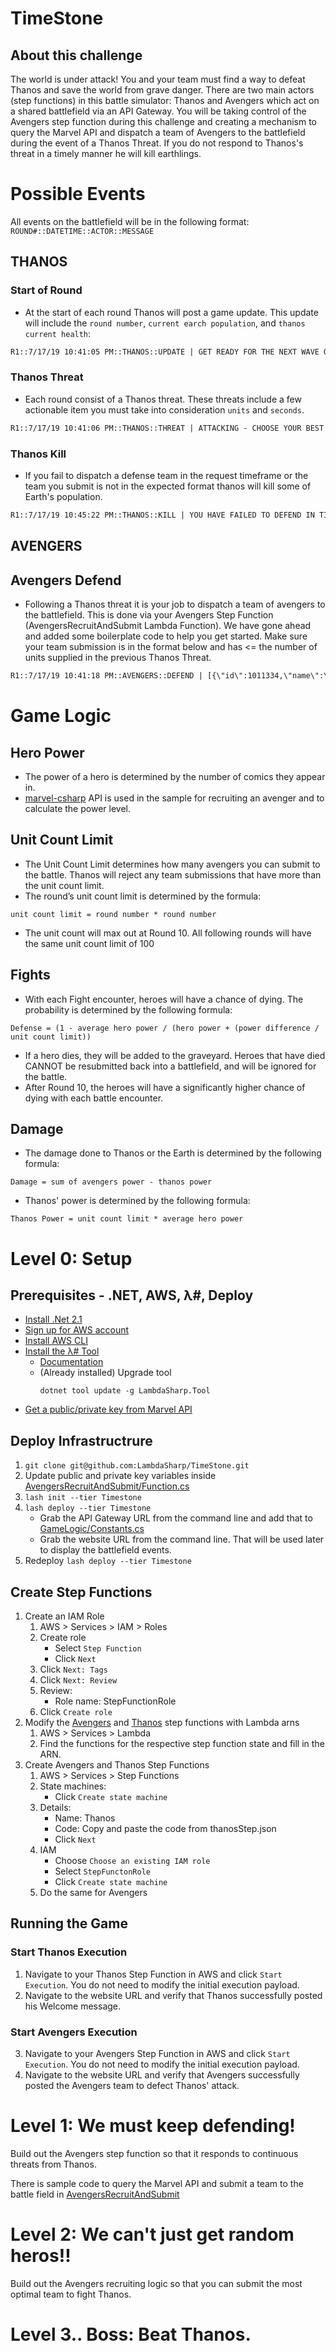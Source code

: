 # TimeStone
## About this challenge
The world is under attack! You and your team must find a way to defeat Thanos and save the world from grave danger.
There are two main actors (step functions) in this battle simulator: Thanos and Avengers which act on a shared battlefield via an API Gateway.
You will be taking control of the Avengers step function during this challenge and creating a mechanism to query the Marvel API and dispatch a team of Avengers to the battlefield during the event of a Thanos Threat. If you do not respond to Thanos's threat in a timely manner he will kill earthlings.
# Possible Events #
All events on the battlefield will be in the following format: `ROUND#::DATETIME::ACTOR::MESSAGE`
## THANOS ##
### Start of Round ###
 - At the start of each round Thanos will post a game update. This update will include the `round number`, `current earch population`, and `thanos current health`:
```txt
R1::7/17/19 10:41:05 PM::THANOS::UPDATE | GET READY FOR THE NEXT WAVE OF MINIONS (1 ROUND), (1000000 PEOPLE REMAINING), (1000000 HEALTH) REMAINING
```
### Thanos Threat ###
 - Each round consist of a Thanos threat. These threats include a few actionable item you must take into consideration `units` and `seconds`.
```txt
R1::7/17/19 10:41:06 PM::THANOS::THREAT | ATTACKING - CHOOSE YOUR BEST (1 UNITS), YOU HAVE (60 SECONDS)
```
### Thanos Kill ###
 - If you fail to dispatch a defense team in the request timeframe or the team you submit is not in the expected format thanos will kill some of Earth's population.
```txt
R1::7/17/19 10:45:22 PM::THANOS::KILL | YOU HAVE FAILED TO DEFEND IN TIME. I HAVE KILLED 180 PEOPLE (999900 PEOPLE REMAINING)
```
## AVENGERS ##
## Avengers Defend ##
 - Following a Thanos threat it is your job to dispatch a team of avengers to the battlefield. This is done via your Avengers Step Function (AvengersRecruitAndSubmit Lambda Function). We have gone ahead and added some boilerplate code to help you get started. Make sure your team submission is in the format below and has <= the number of units supplied in the previous Thanos Threat.
```txt
R1::7/17/19 10:41:18 PM::AVENGERS::DEFEND | [{\"id\":1011334,\"name\":\"3-D Man\",\"power\":\"12\"}]
```

# Game Logic
## Hero Power
* The power of a hero is determined by the number of comics they appear in. 
* [marvel-csharp](https://github.com/rroa/marvel-csharp) API is used in the sample for recruiting an avenger and to calculate the power level. 
## Unit Count Limit
* The Unit Count Limit determines how many avengers you can submit to the battle. Thanos will reject any team submissions that have more than the unit count limit. 
* The round’s unit count limit is determined by the formula:
```
unit count limit = round number * round number
```
* The unit count will max out at Round 10. All following rounds will have the same unit count limit of 100
## Fights
* With each Fight encounter, heroes will have a chance of dying. The probability is determined by the following formula:
```
Defense = (1 - average hero power / (hero power + (power difference / unit count limit))
```
* If a hero dies, they will be added to the graveyard. Heroes that have died CANNOT be resubmitted back into a battlefield, and will be ignored for the battle. 
* After Round 10, the heroes will have a significantly higher chance of dying with each battle encounter. 
## Damage
* The damage done to Thanos or the Earth is determined by the following formula:
```
Damage = sum of avengers power - thanos power
```
* Thanos' power is determined by the following formula:
```
Thanos Power = unit count limit * average hero power
```



# Level 0: Setup
## Prerequisites - .NET, AWS, λ#, Deploy
* [Install .Net 2.1](https://dotnet.microsoft.com/download/dotnet-core/2.1)
* [Sign up for AWS account](https://aws.amazon.com/)
* [Install AWS CLI](https://aws.amazon.com/cli/)
* [Install the λ# Tool](https://github.com/LambdaSharp/LambdaSharpTool#install-%CE%BB-cli)
    * [Documentation](https://lambdasharp.net/articles/ReleaseNotes-Favorinus.html)
    * (Already installed) Upgrade tool
        ```
        dotnet tool update -g LambdaSharp.Tool
        ```
* [Get a public/private key from Marvel API](https://developer.marvel.com/account)

## Deploy Infrastructrure
1. `git clone git@github.com:LambdaSharp/TimeStone.git`
2. Update public and private key variables inside [AvengersRecruitAndSubmit/Function.cs](./AvengersRecruitAndSubmit/Function.cs)
3. `lash init --tier Timestone`
4. `lash deploy --tier Timestone`
    * Grab the API Gateway URL from the command line and add that to [GameLogic/Constants.cs](./GameLogic/Constants.cs)
    * Grab the website URL from the command line. That will be used later to display the battlefield events.
5. Redeploy `lash deploy --tier Timestone`

## Create Step Functions
1. Create an IAM Role
    1. AWS > Services > IAM > Roles
    2. Create role 
        * Select `Step Function`
        * Click `Next`
    3. Click `Next: Tags`
    4. Click `Next: Review`
    5. Review:
        * Role name: StepFunctionRole
    6. Click `Create role`
2. Modify the [Avengers](./avengersStep.json) and [Thanos](./thanosStep.json) step functions with Lambda arns
    1. AWS > Services > Lambda
    2. Find the functions for the respective step function state and fill in the ARN.
3. Create Avengers and Thanos Step Functions
    1. AWS > Services > Step Functions
    2. State machines:
        * Click `Create state machine`
    3. Details:
        * Name: Thanos
        * Code: Copy and paste the code from thanosStep.json
        * Click `Next`
    4. IAM
        * Choose `Choose an existing IAM role`
        * Select `StepFunctonRole`
        * Click `Create state machine`
    5. Do the same for Avengers

## Running the Game
### Start Thanos Execution
1. Navigate to your Thanos Step Function in AWS and click `Start Execution`. You do not need to modify the initial execution payload. 
2. Navigate to the website URL and verify that Thanos successfully posted his Welcome message.

### Start Avengers Execution
3. Navigate to your Avengers Step Function in AWS and click `Start Execution`. You do not need to modify the initial execution payload.
4. Navigate to the website URL and verify that Avengers successfully posted the Avengers team to defect Thanos' attack. 

# Level 1: We must keep defending!
Build out the Avengers step function so that it responds to continuous threats from Thanos. 

There is sample code to query the Marvel API and submit a team to the battle field in [AvengersRecruitAndSubmit](./AvengersRecruitAndSubmit/Function.cs)

# Level 2: We can't just get random heros!!
Build out the Avengers recruiting logic so that you can submit the most optimal team to fight Thanos.

# Level 3.. Boss: Beat Thanos. 